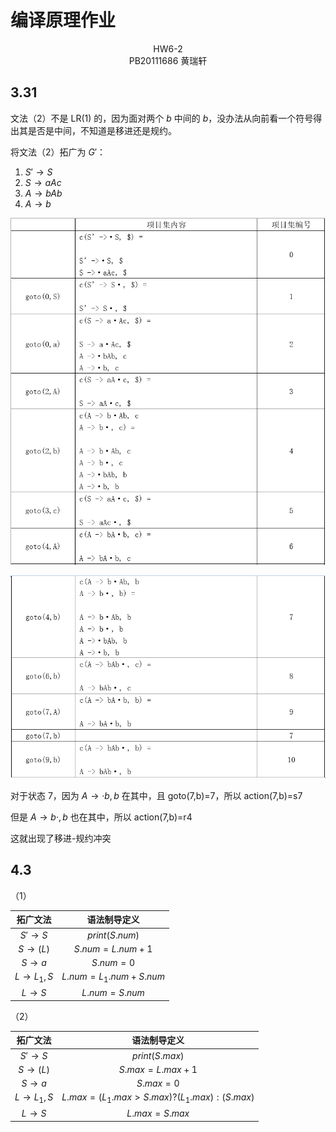 # 编译原理作业

<center>HW6-2</center>

<center>PB20111686 黄瑞轩</center>

## 3.31

文法（2）不是 LR(1) 的，因为面对两个 $b$ 中间的 $b$，没办法从向前看一个符号得出其是否是中间，不知道是移进还是规约。

将文法（2）拓广为 $G'$：

1. $S'→S$
2. $S→aAc$
3. $A→bAb$
4. $A→b$

![image-20221016105407265](HW6-1.assets/image-20221016105407265.png)

![image-20221016105419855](HW6-1.assets/image-20221016105419855.png)

对于状态 7，因为 $A→·b,b$ 在其中，且 goto(7,b)=7，所以 action(7,b)=s7

但是 $A→b·,b$ 也在其中，所以 action(7,b)=r4

这就出现了移进-规约冲突

## 4.3

（1）

| 拓广文法  |     语法制导定义      |
| :-------: | :-------------------: |
|  $S'→S$   |    $print(S.num)$     |
|  $S→(L)$  |    $S.num=L.num+1$    |
|   $S→a$   |       $S.num=0$       |
| $L→L_1,S$ | $L.num=L_1.num+S.num$ |
|   $L→S$   |     $L.num=S.num$     |

（2）

| 拓广文法  |               语法制导定义                |
| :-------: | :---------------------------------------: |
|  $S'→S$   |              $print(S.max)$               |
|  $S→(L)$  |              $S.max=L.max+1$              |
|   $S→a$   |                 $S.max=0$                 |
| $L→L_1,S$ | $L.max=(L_1.max>S.max)?(L_1.max):(S.max)$ |
|   $L→S$   |               $L.max=S.max$               |



